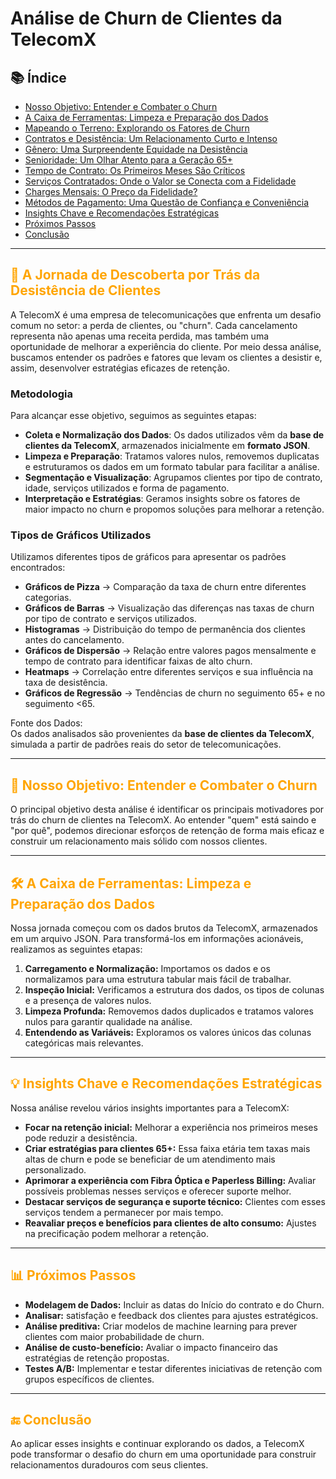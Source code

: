 # Análise de Churn de Clientes da TelecomX

## 📚 Índice
- [Nosso Objetivo: Entender e Combater o Churn](#nosso-objetivo-entender-e-combater-o-churn)
- [A Caixa de Ferramentas: Limpeza e Preparação dos Dados](#a-caixa-de-ferramentas-limpeza-e-preparacao-dos-dados)
- [Mapeando o Terreno: Explorando os Fatores de Churn](#mapeando-o-terreno-explorando-os-fatores-de-churn)
- [Contratos e Desistência: Um Relacionamento Curto e Intenso](#contratos-e-desistencia-um-relacionamento-curto-e-intenso)
- [Gênero: Uma Surpreendente Equidade na Desistência](#genero-uma-surpreendente-equidade-na-desistencia)
- [Senioridade: Um Olhar Atento para a Geração 65+](#senioridade-um-olhar-atento-para-a-geracao-65)
- [Tempo de Contrato: Os Primeiros Meses São Críticos](#tempo-de-contrato-os-primeiros-meses-sao-criticos)
- [Serviços Contratados: Onde o Valor se Conecta com a Fidelidade](#servicos-contratados-onde-o-valor-se-conecta-com-a-fidelidade)
- [Charges Mensais: O Preço da Fidelidade?](#charges-mensais-o-preco-da-fidelidade)
- [Métodos de Pagamento: Uma Questão de Confiança e Conveniência](#metodos-de-pagamento-uma-questao-de-confianca-e-conveniencia)
- [Insights Chave e Recomendações Estratégicas](#insights-chave-e-recomendacoes-estrategicas)
- [Próximos Passos](#proximos-passos)
- [Conclusão](#conclusao)


---

## <span style="color: orange;">🚀 A Jornada de Descoberta por Trás da Desistência de Clientes</span>

A TelecomX é uma empresa de telecomunicações que enfrenta um desafio comum no setor: a perda de clientes, ou "churn". Cada cancelamento representa não apenas uma receita perdida, mas também uma oportunidade de melhorar a experiência do cliente. Por meio dessa análise, buscamos entender os padrões e fatores que levam os clientes a desistir e, assim, desenvolver estratégias eficazes de retenção.

### Metodologia  
Para alcançar esse objetivo, seguimos as seguintes etapas:
- **Coleta e Normalização dos Dados**: Os dados utilizados vêm da **base de clientes da TelecomX**, armazenados inicialmente em **formato JSON**.  
- **Limpeza e Preparação**: Tratamos valores nulos, removemos duplicatas e estruturamos os dados em um formato tabular para facilitar a análise.  
- **Segmentação e Visualização**: Agrupamos clientes por tipo de contrato, idade, serviços utilizados e forma de pagamento.  
- **Interpretação e Estratégias**: Geramos insights sobre os fatores de maior impacto no churn e propomos soluções para melhorar a retenção.  

### Tipos de Gráficos Utilizados  
Utilizamos diferentes tipos de gráficos para apresentar os padrões encontrados:
- **Gráficos de Pizza** → Comparação da taxa de churn entre diferentes categorias.  
- **Gráficos de Barras** → Visualização das diferenças nas taxas de churn por tipo de contrato e serviços utilizados.  
- **Histogramas** → Distribuição do tempo de permanência dos clientes antes do cancelamento.  
- **Gráficos de Dispersão** → Relação entre valores pagos mensalmente e tempo de contrato para identificar faixas de alto churn.  
- **Heatmaps** → Correlação entre diferentes serviços e sua influência na taxa de desistência.  
- **Gráficos de Regressão** → Tendências de churn no seguimento 65+ e no seguimento <65.  

Fonte dos Dados:  
Os dados analisados são provenientes da **base de clientes da TelecomX**, simulada a partir de padrões reais do setor de telecomunicações.  

---

## <span style="color: orange;">🎯 Nosso Objetivo: Entender e Combater o Churn</span>
O principal objetivo desta análise é identificar os principais motivadores por trás do churn de clientes na TelecomX. Ao entender "quem" está saindo e "por quê", podemos direcionar esforços de retenção de forma mais eficaz e construir um relacionamento mais sólido com nossos clientes.

---

## <span style="color: orange;">🛠️ A Caixa de Ferramentas: Limpeza e Preparação dos Dados</span>
Nossa jornada começou com os dados brutos da TelecomX, armazenados em um arquivo JSON. Para transformá-los em informações acionáveis, realizamos as seguintes etapas:

1. **Carregamento e Normalização:** Importamos os dados e os normalizamos para uma estrutura tabular mais fácil de trabalhar.
2. **Inspeção Inicial:** Verificamos a estrutura dos dados, os tipos de colunas e a presença de valores nulos.
3. **Limpeza Profunda:** Removemos dados duplicados e tratamos valores nulos para garantir qualidade na análise.
4. **Entendendo as Variáveis:** Exploramos os valores únicos das colunas categóricas mais relevantes.

---

## <span style="color: orange;">💡 Insights Chave e Recomendações Estratégicas</span>
Nossa análise revelou vários insights importantes para a TelecomX:
- **Focar na retenção inicial:** Melhorar a experiência nos primeiros meses pode reduzir a desistência.
- **Criar estratégias para clientes 65+:** Essa faixa etária tem taxas mais altas de churn e pode se beneficiar de um atendimento mais personalizado.
- **Aprimorar a experiência com Fibra Óptica e Paperless Billing:** Avaliar possíveis problemas nesses serviços e oferecer suporte melhor.
- **Destacar serviços de segurança e suporte técnico:** Clientes com esses serviços tendem a permanecer por mais tempo.
- **Reavaliar preços e benefícios para clientes de alto consumo:** Ajustes na precificação podem melhorar a retenção.

---

## <span style="color: orange;">📊 Próximos Passos</span>
- **Modelagem de Dados:** Incluir as datas do Início do contrato e do Churn.
- **Analisar:** satisfação e feedback dos clientes para ajustes estratégicos.
- **Análise preditiva:** Criar modelos de machine learning para prever clientes com maior probabilidade de churn.
- **Análise de custo-benefício:** Avaliar o impacto financeiro das estratégias de retenção propostas.
- **Testes A/B:** Implementar e testar diferentes iniciativas de retenção com grupos específicos de clientes.

---

## <span style="color: orange;">🔚 Conclusão</span>
Ao aplicar esses insights e continuar explorando os dados, a TelecomX pode transformar o desafio do churn em uma oportunidade para construir relacionamentos duradouros com seus clientes.


